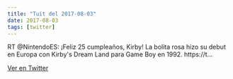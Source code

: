 ```yaml
---
title: "Tuit del 2017-08-03"
date: 2017-08-03
tags: [twitter]
---
```


RT @NintendoES: ¡Feliz 25 cumpleaños, Kirby! La bolita rosa hizo su debut en Europa con Kirby's Dream Land para Game Boy en 1992. https://t…



[Ver en Twitter](https://twitter.com/i/web/status/893198722955448320)
